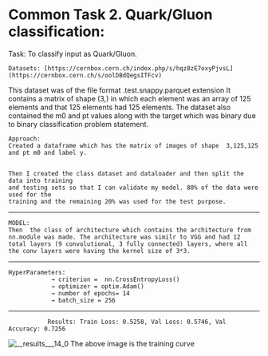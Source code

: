 # Common Task 2. Quark/Gluon classification:

Task: To classify input as Quark/Gluon.

    Datasets: [https://cernbox.cern.ch/index.php/s/hqz8zE7oxyPjvsL](https://cernbox.cern.ch/s/oolDBdQegsITFcv) 

This dataset was of the file format  .test.snappy.parquet extension
It contains a matrix of shape (3,) in which each element was an array of 125 elements and that 125 elements had 125 elements. 
The dataset also contained the m0 and pt values along with the target which was binary due to binary classification problem statement.


    Approach:
	Created a dataframe which has the matrix of images of shape  3,125,125 and pt m0 and label y. 


	Then I created the class dataset and dataloader and then split the data into training 
	and testing sets so that I can validate my model. 80% of the data were used for the 
	training and the remaining 20% was used for the test purpose.
------------------------------------------------------------------------------------------------------------------------------------------------------------------

    MODEL:
	Then  the class of architecture which contains the architecture from nn.module was made. The architecture was similr to VGG and had 12 total layers (9 convolutional, 3 fully connected) layers, where all the conv layers were having the kernel size of 3*3. 


	
------------------------------------------------------------------------------------------------------------------------------------------------------------------

	HyperParameters:
                → criterion =  nn.CrossEntropyLoss()
                → optimizer = optim.Adam()
                → number of epochs= 14
                → batch_size = 256
 ------------------------------------------------------------------------------------------------------------------------------------------------------------------

               Results: Train Loss: 0.5258, Val Loss: 0.5746, Val Accuracy: 0.7256

![__results___14_0](https://github.com/Vishak-Bhat30/ML4SCI_24/assets/102585626/69763e74-aec8-46d7-a61b-97815006c237)
The above image is the training curve
